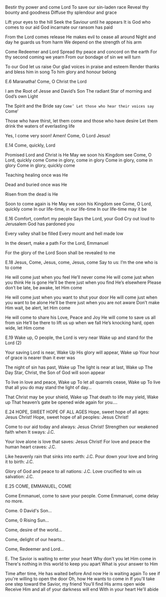 Bestir thy power and come Lord
To save our sin-laden race
Reveal thy bounty and goodness
Diffuse thy splendour and grace

Lift your eyes to the hill
Seek the Saviour until he appears
It is God who comes to our aid
God incarnate our ransom has paid

From the Lord comes release
He makes evil to cease all around
Night and day he guards us from harm
We depend on the strength of his arm

Come Redeemer and Lord
Spread thy peace and concord on the earth
For thy second coming we yearn
From our bondage of sin we will turn

To our God let us raise
Our glad voices in praise and esteem
Render thanks and bless him in song
To him glory and honour belong

E.6
Maranatha! Come, O Christ the Lord

I am the Root of Jesse and David’s Son
The radiant Star of morning and God’s own Light

The Spirit and the Bride say `Come’
Let those who hear their voices say `Come’

Those who have thirst, let them come and those who have desire
Let them drink the waters of everlasting life

Yes, I come very soon! Amen!
Come, O Lord Jesus!

E.14
Come, quickly, Lord

Promised Lord and Christ is He
May we soon his Kingdom see
Come, O Lord, quickly come
Come in glory, come in glory
Come in glory, come in glory
Come in glory, quickly come

Teaching healing once was He

Dead and buried once was He

Risen from the dead is He

Soon to come again is He
May we soon his Kingdom see
Come, O Lord, quickly come
In our life-time, in our life-time
In our life-time may it be

E.16
Comfort, comfort my people
Says the Lord, your God
Cry out loud to Jerusalem
God has pardoned you

Every valley shall be filled
Every mount and hell made low

In the desert, make a path
For the Lord, Emmanuel

For the glory of the Lord
Soon shall be revealed to me

E.18
Jesus, Come, Jesus, come, Jesus, come
Say to us: I’m the one who is to come

He will come just when you feel
He’ll never come
He will come just when you think
He is gone
He’ll be there just when you find
He’s elsewhere
Please don’t be late, be awake, let Him come

He will come just when you want to shut your door
He will come just when you want to be alone
He’ll be there just when you are not aware
Don’t make Him wait, be alert, let Him come

He will come to share his Love, Peace and Joy
He will come to save us all from sin
He’ll be there to lift us up when we fall
He’s knocking hard, open wide, let Him come

E.19
Wake up, O people, the Lord is very near
Wake up and stand for the Lord (2)

Your saving Lord is near, Wake Up
His glory will appear, Wake up
Your hour of grace is nearer than it ever was

The night of sin has past, Wake up
The light is near at last, Wake up
The Day Star, Christ, the Son of God will soon appear

To live in love and peace, Wake up
To let all quarrels cease, Wake up
To live that all you do may stand the light of day…

That Christ may be your shield, Wake up
That death to life may yield, Wake up
That heaven’s gate be opened wide again for you….

E.24
HOPE, SWEET HOPE OF ALL AGES
Hope, sweet hope of all ages: Jesus Christ! 
Hope, sweet hope of all peoples: Jesus Christ!

Come to our aid today and always: Jesus Christ! 
Strengthen our weakened faith when It sways: J.C.

Your love alone is love that saves: Jesus Christ! 
For love and peace the human heart craves: J.C.

Like heavenly rain that sinks into earth: J.C. 
Pour down your love and bring it to birth: J.C.

Glory of God and peace to all nations: J.C. 
Love crucified to win us salvation: J.C.

E.25
COME, EMMANUEL, COME 

Come Emmanuel, come to save your people. 
Come Emmanuel, come delay no more.

Come. 0 David's Son...

Come, 0 Rising Sun...

Come, desire of the world...

Come, delight of our hearts...

Come, Redeemer and Lord...

E.
The Savior is waiting to enter your heart
Why don't you let Him come in
There's nothing in this world to keep you apart
What is your answer to Him

Time after time, He has waited before
And now He is waiting again
To see if you're willing to open the door
Oh, how He wants to come in
If you'll take one step toward the Savior, my friend
You'll find His arms open wide
Receive Him and all of your darkness will end
With in your heart He'll abide